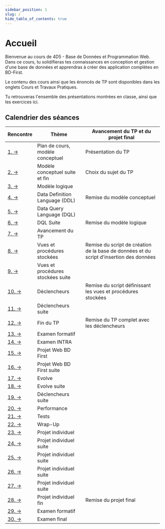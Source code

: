 ```yaml
---
sidebar_position: 1
slug: /
hide_table_of_contents: true
---
```


# Accueil
<Row>

<Column>

Bienvenue au cours de 4D5 - Base de Données et Programmation Web. Dans ce cours, tu solidifieras tes connaissances en conception et gestion d'une base de données et apprendras à créer des application complètes en BD-First. 

Le contenu des cours ainsi que les énoncés de TP sont disponibles dans les onglets Cours et Travaux Pratiques. 

Tu retrouveras l'ensemble des présentations montrées en classe, ainsi que les exercices ici. 

</Column>

<Column>

## Calendrier des séances

| Rencontre                    | Thème                             | Avancement du TP et du projet final      |
|------------------------------|-----------------------------------|------------------------------------------|
| [1. →](cours/rencontre1.1)   | Plan de cours, modèle conceptuel  | Présentation du TP                       |
| [2. →](cours/rencontre1.2)   | Modèle conceptuel suite et fin    | Choix du sujet du TP                     |
| [3. →](cours/rencontre2.1)   | Modèle logique                    | |
| [4. →](cours/rencontre2.2)   | Data Definition Language (DDL)    | Remise du modèle conceptuel              |
| [5. →](cours/rencontre3.1)   | Data Query Language (DQL)         | |
| [6. →](cours/rencontre3.2)   | DQL Suite                         | Remise du modèle logique                 |
| [7. →](cours/rencontre4.1)   | Avancement du TP                  | |
| [8. →](cours/rencontre4.2)   | Vues et procédures stockées       | Remise du script de création de la base de données et du script d'insertion des données |
| [9. →](cours/rencontre5.1)   | Vues et procédures stockées suite | |
| [10. →](cours/rencontre5.2)  | Déclencheurs                      | Remise du script définissant les vues et procédures stockées |
| [11. →](cours/rencontre6.1)  | Déclencheurs suite                | |
| [12. →](cours/rencontre6.2)  | Fin du TP                         | Remise du TP complet avec les déclencheurs |
| [13. →](cours/rencontre7.1)  | Examen formatif                   | |
| [14. →](cours/rencontre7.2)  | Examen INTRA                      | |
| [15. →](cours/rencontre8.1)  | Projet Web BD First               | |
| [16. →](cours/rencontre8.2)  | Projet Web BD First suite         | |
| [17. →](cours/rencontre9.1)  | Evolve                            | |
| [18. →](cours/rencontre9.2)  | Evolve suite                      | |
| [19. →](cours/rencontre10.1) | Déclencheurs suite                | |
| [20. →](cours/rencontre10.2) | Performance                       | |
| [21. →](cours/rencontre11.1) | Tests                             | |
| [22. →](cours/rencontre11.2) | Wrap-Up                           | |
| [23. →](cours/rencontre12.1) | Projet individuel                 | |
| [24. →](cours/rencontre12.2) | Projet individuel suite           | |
| [25. →](cours/rencontre13.1) | Projet individuel suite           | |
| [26. →](cours/rencontre13.2) | Projet individuel suite           | |
| [27. →](cours/rencontre14.1) | Projet individuel suite           | |
| [28. →](cours/rencontre14.2) | Projet individuel fin             | Remise du projet final |
| [29. →](cours/rencontre15.1) | Examen formatif                   | |
| [30. →](cours/rencontre15.2) | Examen final                      | |

</Column>

</Row>
